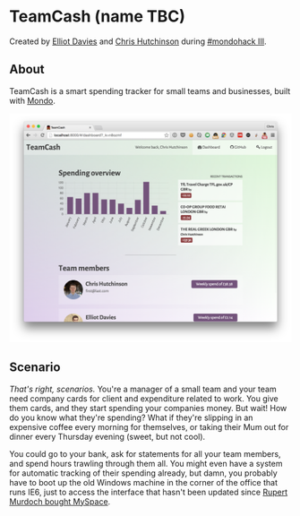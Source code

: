 # TeamCash (name TBC)

Created by [Elliot Davies](http://www.github.com/elliotdavies) and [Chris Hutchinson](http://www.github.com/chrishutchinson) during [#mondohack III](https://attending.io/events/mondohack-3).

## About

TeamCash is a smart spending tracker for small teams and businesses, built with [Mondo](https://getmondo.co.uk/).

![Screenshot of TeamCash](screenshot.png)

## Scenario

_That's right, scenarios._ You're a manager of a small team and your team need company cards for client and expenditure related to work. You give them cards, and they start spending your companies money. But wait! How do you know what they're spending? What if they're slipping in an expensive coffee every morning for themselves, or taking their Mum out for dinner every Thursday evening (sweet, but not cool).

You could go to your bank, ask for statements for all your team members, and spend hours trawling through them all. You might even have a system for automatic tracking of their spending already, but damn, you probably have to boot up the old Windows machine in the corner of the office that runs IE6, just to access the interface that hasn't been updated since [Rupert Murdoch bought MySpace](http://news.bbc.co.uk/1/hi/business/4695495.stm).


